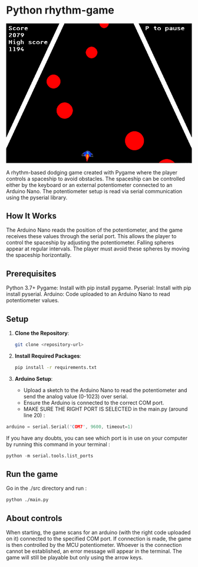 # Python rhythm-game

![alt text](src/assets/readMePic.PNG)

A rhythm-based dodging game created with Pygame where the player controls a spaceship to avoid obstacles. The spaceship can be controlled either by the keyboard or an external potentiometer connected to an Arduino Nano. The potentiometer setup is read via serial communication using the pyserial library.

## How It Works

The Arduino Nano reads the position of the potentiometer, and the game receives these values through the serial port. This allows the player to control the spaceship by adjusting the potentiometer.
Falling spheres appear at regular intervals. The player must avoid these spheres by moving the spaceship horizontally.

## Prerequisites

Python 3.7+
Pygame: Install with pip install pygame.
Pyserial: Install with pip install pyserial.
Arduino: Code uploaded to an Arduino Nano to read potentiometer values.

## Setup

1. **Clone the Repository**:

   ```bash
   git clone <repository-url>
   ```

2. **Install Required Packages**:

   ```bash
   pip install -r requirements.txt
   ```

3. **Arduino Setup**:
   - Upload a sketch to the Arduino Nano to read the potentiometer and send the analog value (0-1023) over serial.
   - Ensure the Arduino is connected to the correct COM port.
   - MAKE SURE THE RIGHT PORT IS SELECTED in the main.py (around line 20) :

```cpp
arduino = serial.Serial('COM7', 9600, timeout=1)
```

If you have any doubts, you can see which port is in use on your computer by running this command in your terminal :

```python
python -m serial.tools.list_ports
```

## Run the game

Go in the ./src directory and run :

```bash
python ./main.py
```

## About controls

When starting, the game scans for an arduino (with the right code uploaded on it) connected to the specified COM port. If connection is made, the game is then controlled by the MCU potentiometer. Whoever is the connection cannot be established, an error message will appear in the terminal. The game will still be playable but only using the arrow keys.
